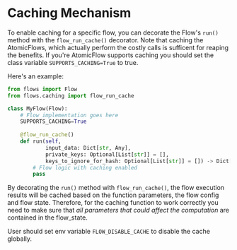 # Caching Mechanism

To enable caching for a specific flow, you can decorate the Flow's `run()` method with the `flow_run_cache()` decorator. Note that caching the AtomicFlows, which actually perform the costly calls is sufficent for reaping the benefits. If you're AtomicFlow supports caching you should set the class variable `SUPPORTS_CACHING=True` to true.

Here's an example:

```python
from flows import Flow
from flows.caching import flow_run_cache

class MyFlow(Flow):
    # Flow implementation goes here
    SUPPORTS_CACHING=True
    
    @flow_run_cache()
    def run(self,
            input_data: Dict[str, Any],
            private_keys: Optional[List[str]] = [],
            keys_to_ignore_for_hash: Optional[List[str]] = []) -> Dict[str, Any]:
        # Flow logic with caching enabled
        pass
```

By decorating the `run()` method with `flow_run_cache()`, the flow execution results will be cached based on the function parameters, the flow config and flow state. Therefore, for the caching function to work correctly you need to make sure that *all parameters that could affect the computation* are contained in the flow_state.

User should set env variable `FLOW_DISABLE_CACHE` to disable the cache globally.